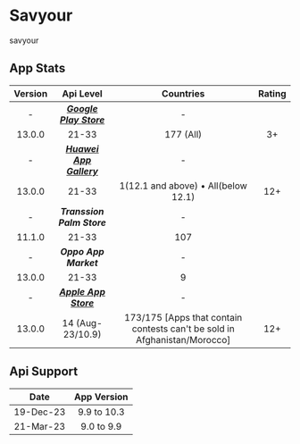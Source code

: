 # Savyour
savyour

## App Stats
Version|Api Level|Countries|Rating
:-:|:-:|:-:|:-:
-|***[Google Play Store](https://play.google.com/store/apps/details?id=com.disrupt.savyour&hl=en&gl=US&pli=1)***|-
13.0.0|21-33|177 (All)|3+
-|***[Huawei App Gallery](https://appgallery.huawei.com/#/app/C103151451)***|-
13.0.0|21-33|1(12.1 and above) • All(below 12.1)|12+
-|***Transsion Palm Store***|-
11.1.0|21-33|107|
-|***Oppo App Market***|-
13.0.0|21-33|9|
-|***[Apple App Store](https://apps.apple.com/pk/app/savyour-cashback-discounts/id1237114277)***|-
13.0.0|14 (Aug-23/10.9)| 173/175 [Apps that contain contests can't be sold in Afghanistan/Morocco]|12+

## Api Support
Date|App Version
:-:|:-:
19-Dec-23|9.9 to 10.3
21-Mar-23|9.0 to 9.9

